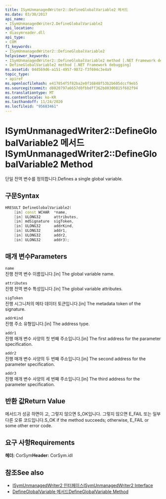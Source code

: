 ```yaml
---
title: ISymUnmanagedWriter2::DefineGlobalVariable2 메서드
ms.date: 03/30/2017
api_name:
- ISymUnmanagedWriter2.DefineGlobalVariable2
api_location:
- diasymreader.dll
api_type:
- COM
f1_keywords:
- ISymUnmanagedWriter2::DefineGlobalVariable2
helpviewer_keywords:
- ISymUnmanagedWriter2::DefineGlobalVariable2 method [.NET Framework debugging]
- DefineGlobalVariable2 method [.NET Framework debugging]
ms.assetid: 04d569d6-a151-4957-9872-f3f694c3e4a9
topic_type:
- apiref
ms.openlocfilehash: e417854f5f82ba2e0f16848f53b2b605dccf9eb5
ms.sourcegitcommit: d8020797a6657d0fbbdff362b80300815f682f94
ms.translationtype: MT
ms.contentlocale: ko-KR
ms.lasthandoff: 11/24/2020
ms.locfileid: "95683461"
---
```

# <a name="isymunmanagedwriter2defineglobalvariable2-method"></a><span data-ttu-id="652ca-102">ISymUnmanagedWriter2::DefineGlobalVariable2 메서드</span><span class="sxs-lookup"><span data-stu-id="652ca-102">ISymUnmanagedWriter2::DefineGlobalVariable2 Method</span></span>

<span data-ttu-id="652ca-103">단일 전역 변수를 정의합니다.</span><span class="sxs-lookup"><span data-stu-id="652ca-103">Defines a single global variable.</span></span>  
  
## <a name="syntax"></a><span data-ttu-id="652ca-104">구문</span><span class="sxs-lookup"><span data-stu-id="652ca-104">Syntax</span></span>  
  
```cpp  
HRESULT DefineGlobalVariable2(  
    [in] const WCHAR  *name,  
    [in] ULONG32      attributes,  
    [in] mdSignature  sigToken,  
    [in] ULONG32      addrKind,  
    [in] ULONG32      addr1,  
    [in] ULONG32      addr2,  
    [in] ULONG32      addr3);  
```  
  
## <a name="parameters"></a><span data-ttu-id="652ca-105">매개 변수</span><span class="sxs-lookup"><span data-stu-id="652ca-105">Parameters</span></span>  

 `name`  
 <span data-ttu-id="652ca-106">진행 전역 변수 이름입니다.</span><span class="sxs-lookup"><span data-stu-id="652ca-106">[in] The global variable name.</span></span>  
  
 `attributes`  
 <span data-ttu-id="652ca-107">진행 전역 변수 특성입니다.</span><span class="sxs-lookup"><span data-stu-id="652ca-107">[in] The global variable attributes.</span></span>  
  
 `sigToken`  
 <span data-ttu-id="652ca-108">진행 시그니처의 메타 데이터 토큰입니다.</span><span class="sxs-lookup"><span data-stu-id="652ca-108">[in] The metadata token of the signature.</span></span>  
  
 `addrKind`  
 <span data-ttu-id="652ca-109">진행 주소 유형입니다.</span><span class="sxs-lookup"><span data-stu-id="652ca-109">[in] The address type.</span></span>  
  
 `addr1`  
 <span data-ttu-id="652ca-110">진행 매개 변수 사양의 첫 번째 주소입니다.</span><span class="sxs-lookup"><span data-stu-id="652ca-110">[in] The first address for the parameter specification.</span></span>  
  
 `addr2`  
 <span data-ttu-id="652ca-111">진행 매개 변수 사양의 두 번째 주소입니다.</span><span class="sxs-lookup"><span data-stu-id="652ca-111">[in] The second address for the parameter specification.</span></span>  
  
 `addr3`  
 <span data-ttu-id="652ca-112">진행 매개 변수 사양의 세 번째 주소입니다.</span><span class="sxs-lookup"><span data-stu-id="652ca-112">[in] The third address for the parameter specification.</span></span>  
  
## <a name="return-value"></a><span data-ttu-id="652ca-113">반환 값</span><span class="sxs-lookup"><span data-stu-id="652ca-113">Return Value</span></span>  

 <span data-ttu-id="652ca-114">메서드가 성공 하면이 고, 그렇지 않으면 S_OK입니다. 그렇지 않으면 E_FAIL 또는 일부 다른 오류 코드입니다.</span><span class="sxs-lookup"><span data-stu-id="652ca-114">S_OK if the method succeeds; otherwise, E_FAIL or some other error code.</span></span>  
  
## <a name="requirements"></a><span data-ttu-id="652ca-115">요구 사항</span><span class="sxs-lookup"><span data-stu-id="652ca-115">Requirements</span></span>  

 <span data-ttu-id="652ca-116">**헤더:** CorSym</span><span class="sxs-lookup"><span data-stu-id="652ca-116">**Header:** CorSym.idl</span></span>  
  
## <a name="see-also"></a><span data-ttu-id="652ca-117">참조</span><span class="sxs-lookup"><span data-stu-id="652ca-117">See also</span></span>

- [<span data-ttu-id="652ca-118">ISymUnmanagedWriter2 인터페이스</span><span class="sxs-lookup"><span data-stu-id="652ca-118">ISymUnmanagedWriter2 Interface</span></span>](isymunmanagedwriter2-interface.md)
- [<span data-ttu-id="652ca-119">DefineGlobalVariable 메서드</span><span class="sxs-lookup"><span data-stu-id="652ca-119">DefineGlobalVariable Method</span></span>](isymunmanagedwriter-defineglobalvariable-method.md)
